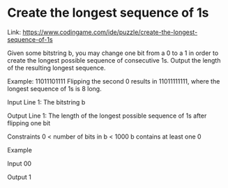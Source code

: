 # Create the longest sequence of 1s

Link: https://www.codingame.com/ide/puzzle/create-the-longest-sequence-of-1s

Given some bitstring b, you may change one bit from a 0 to a 1 in order to create the longest possible sequence of consecutive 1s. Output the length of the resulting longest sequence.

Example: 11011101111
Flipping the second 0 results in 11011111111, where the longest sequence of 1s is 8 long.

Input
Line 1: The bitstring b

Output
Line 1: The length of the longest possible sequence of 1s after flipping one bit

Constraints
0 < number of bits in b < 1000
b contains at least one 0

Example

Input
00

Output
1